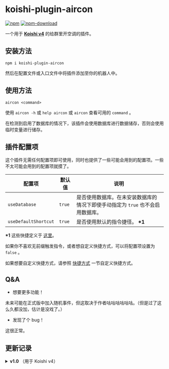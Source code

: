 # koishi-plugin-aircon

[![npm](https://img.shields.io/npm/v/koishi-plugin-aircon?style=flat-square)](https://www.npmjs.com/package/koishi-plugin-aircon)
[![npm-download](https://img.shields.io/npm/dw/koishi-plugin-aircon?style=flat-square)](https://www.npmjs.com/package/koishi-plugin-aircon)

一个用于 **[Koishi v4](https://github.com/koishijs/koishi)** 的给群里开空调的插件。

## 安装方法

```shell
npm i koishi-plugin-aircon
```

然后在配置文件或入口文件中将插件添加至你的机器人中。

## 使用方法

```
aircon <command>
```

使用 `aircon -h` 或 `help aircon` 或 `aircon` 查看可用的 `command` 。

在检测到启用了数据库的情况下，该插件会使用数据库进行数据储存，否则会使用临时变量进行储存。

## 插件配置项

这个插件无需任何配置项即可使用，同时也提供了一些可能会用到的配置项。一些不太可能会用到的配置项就摸了。

| 配置项 | 默认值  | 说明 |
| - | - | - |
| `useDatabase` | `true` | 是否使用数据库。在未安装数据库的情况下即使手动指定为 `true` 也不会启用数据库。|
| `useDefaultShortcut` | `true` | 是否使用默认的指令捷径。 **\*1** |

**\*1** 这些快捷定义于 [这里](https://github.com/idlist/koishi-plugin-aircon/blob/main/src/core.js#L14)。

如果你不喜欢无前缀触发指令，或者想自定义快捷方式，可以将配置项设置为 `false` 。

如果想要自定义快捷方式，请参照 [快捷方式](https://koishi.js.org/guide/command/execution.html#%E5%BF%AB%E6%8D%B7%E6%96%B9%E5%BC%8F) 一节自定义快捷方式。

## Q&A

- 想要更多功能！

未来可能在正式版中加入随机事件，但这取决于作者咕咕咕咕咕咕。（但是过了这么久都没加，估计是没戏了。）

- 发现了个 bug！

这很正常。

## 更新记录

<details>
<summary><b>v1.0</b> （用于 Koishi v4）</summary>

### v1.1.1

- 从 `segment` 换用为 `h`，现在大概有正常的换行了。
- 修复了无法给空调设置负数温度的问题。

### v1.1.0

*此插件需要 Koishi 版本至少为 v4.9。如有需要，请使用 v1.0.1。*

- 重载逻辑使用的事件从 `service` 变更为 `internal/service`
- 新增 `package.json` 中的 `koishi` 字段。

### v1.0.1

- 修正了文档中的一个错误。

### v1.0.0

- 对 v4 做了简单的适配，增加了 Schema。

  如果需要继续用于 v3，请使用 v0.1 版本。

</details>